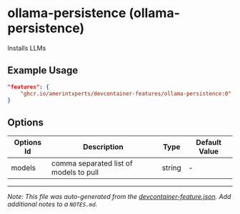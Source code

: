 
# ollama-persistence (ollama-persistence)

Installs LLMs

## Example Usage

```json
"features": {
    "ghcr.io/amerintxperts/devcontainer-features/ollama-persistence:0": {}
}
```

## Options

| Options Id | Description | Type | Default Value |
|-----|-----|-----|-----|
| models | comma separated list of models to pull | string | - |



---

_Note: This file was auto-generated from the [devcontainer-feature.json](https://github.com/amerintxperts/devcontainer-features/blob/main/src/ollama-persistence/devcontainer-feature.json).  Add additional notes to a `NOTES.md`._
